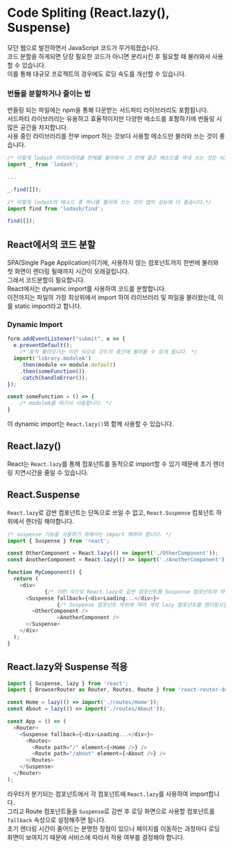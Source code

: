 # Code Spliting (React.lazy(), Suspense)
모던 웹으로 발전하면서 JavaScript 코드가 무거워졌습니다.  
코드 분할을 하게되면 당장 필요한 코드가 아니면 분리시킨 후 필요할 때 불러와서 사용할 수 있습니다.  
이를 통해 대규모 프로젝트의 경우에도 로딩 속도를 개선할 수 있습니다.

### 번들을 분할하거나 줄이는 법
번들링 되는 파일에는 npm을 통해 다운받는 서드파티 라이브러리도 포함됩니다.  
서드파티 라이브러리는 유용하고 효율적이지만 다양한 메소드를 포함하기에 번들링 시 많은 공간을 차지합니다.  
사용 중인 라이브러리를 전부 import 하는 것보다 사용할 메소드만 불러와 쓰는 것이 좋습니다.  
```javascript
/* 이렇게 lodash 라이브러리를 전체를 불러와서 그 안에 들은 메소드를 꺼내 쓰는 것은 비효율적입니다.*/
import _ from 'lodash';

...

_.find([]);

/* 이렇게 lodash의 메소드 중 하나를 불러와 쓰는 것이 앱의 성능에 더 좋습니다.*/
import find from 'lodash/find';

find([]);
```  

## React에서의 코드 분할
SPA(Single Page Application)이기에, 사용하지 않는 컴포넌트까지 한번에 불러와 첫 화면이 렌더링 될때까지 시간이 오래걸립니다.  
그래서 코드분할이 필요합니다.  
React에서는 dynamic import를 사용하여 코드를 분할합니다.  
이전까지는 파일의 가장 최상위에서 import 하여 라이브러리 및 파일을 불러왔는데, 이를 static import라고 합니다.  

### Dynamic Import
```javascript
form.addEventListener("submit", e => {
  e.preventDefault();
	/* 동적 불러오기는 이런 식으로 코드의 중간에 불러올 수 있게 됩니다. */
  import('library.moduleA')
    .then(module => module.default)
    .then(someFunction())
    .catch(handleError());
});

const someFunction = () => {
    /* moduleA를 여기서 사용합니다. */
}
```  

이 dynamic import는 `React.lazy()`와 함께 사용할 수 있습니다.

## React.lazy()
React는 `React.lazy`를 통해 컴포넌트를 동적으로 import할 수 있기 때문에 초기 렌더링 지연시간을 줄일 수 있습니다.

## React.Suspense
`React.lazy`로 감싼 컴포넌트는 단독으로 쓰일 수 없고, `React.Suspense` 컴포넌트 하위에서 렌더링 해야합니다.  

```javascript
/* suspense 기능을 사용하기 위해서는 import 해와야 합니다. */
import { Suspense } from 'react';

const OtherComponent = React.lazy(() => import('./OtherComponent'));
const AnotherComponent = React.lazy(() => import('./AnotherComponent'));

function MyComponent() {
  return (
    <div>
			{/* 이런 식으로 React.lazy로 감싼 컴포넌트를 Suspense 컴포넌트의 하위에 렌더링합니다. */}
      <Suspense fallback={<div>Loading...</div>}>
				{/* Suspense 컴포넌트 하위에 여러 개의 lazy 컴포넌트를 렌더링시킬 수 있습니다. */}
        <OtherComponent />
				<AnotherComponent />
      </Suspense>
    </div>
  );
}
```

## React.lazy와 Suspense 적용  
```javascript
import { Suspense, lazy } from 'react';
import { BrowserRouter as Router, Routes, Route } from 'react-router-dom';

const Home = lazy(() => import('./routes/Home'));
const About = lazy(() => import('./routes/About'));

const App = () => (
  <Router>
    <Suspense fallback={<div>Loading...</div>}>
      <Routes>
        <Route path="/" element={<Home />} />
        <Route path="/about" element={<About />} />
      </Routes>
    </Suspense>
  </Router>
);
```
라우터가 분기되는 컴포넌트에서 각 컴포넌트에 `React.lazy`를 사용하여 import합니다.  
그리고 Route 컴포넌트들을 `Suspense`로 감싼 후 로딩 화면으로 사용할 컴포넌트를 `fallback` 속성으로 설정해주면 됩니다.  
초기 렌더링 시간이 줄어드는 분명한 장점이 있으나 페이지를 이동하는 과정마다 로딩 화면이 보여지기 때문에 서비스에 따라서 적용 여부를 결정해야 합니다.